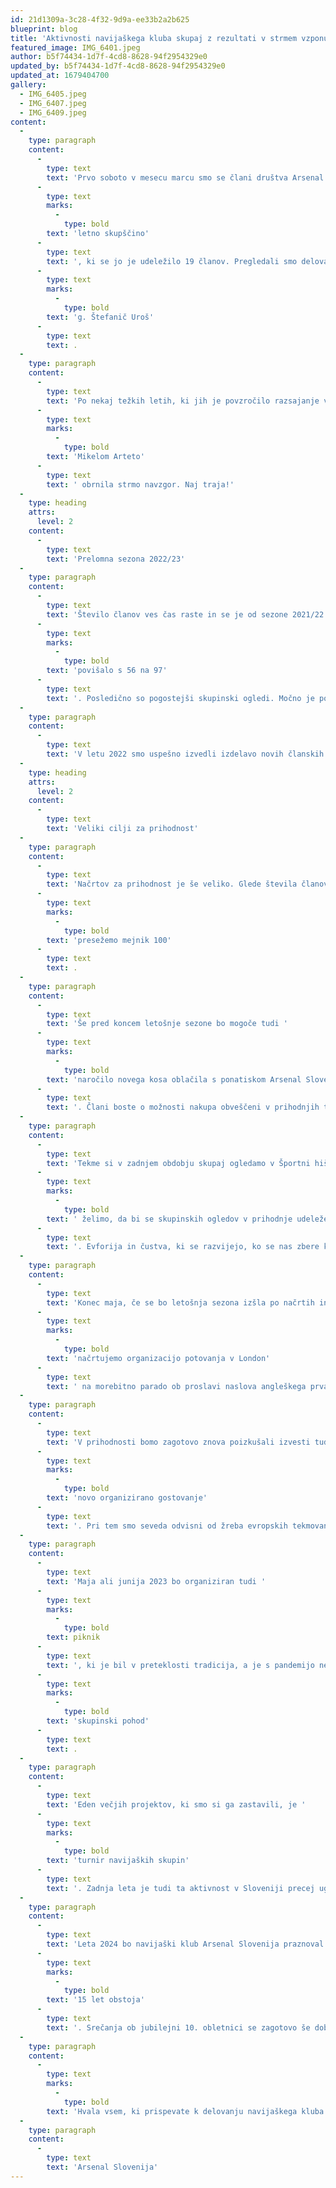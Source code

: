 ```yaml
---
id: 21d1309a-3c28-4f32-9d9a-ee33b2a2b625
blueprint: blog
title: 'Aktivnosti navijaškega kluba skupaj z rezultati v strmem vzponu'
featured_image: IMG_6401.jpeg
author: b5f74434-1d7f-4cd8-8628-94f2954329e0
updated_by: b5f74434-1d7f-4cd8-8628-94f2954329e0
updated_at: 1679404700
gallery:
  - IMG_6405.jpeg
  - IMG_6407.jpeg
  - IMG_6409.jpeg
content:
  -
    type: paragraph
    content:
      -
        type: text
        text: 'Prvo soboto v mesecu marcu smo se člani društva Arsenal Slovenija sestali v Športni hiši (Moskovska ulica 10, Ljubljana) in izvedli '
      -
        type: text
        marks:
          -
            type: bold
        text: 'letno skupščino'
      -
        type: text
        text: ', ki se jo je udeležilo 19 članov. Pregledali smo delovanje v letu 2022 ter se že ozrli proti ciljem v prihodnosti. Skupščino je vodil predsednik '
      -
        type: text
        marks:
          -
            type: bold
        text: 'g. Štefanič Uroš'
      -
        type: text
        text: .
  -
    type: paragraph
    content:
      -
        type: text
        text: 'Po nekaj težkih letih, ki jih je povzročilo razsajanje virusa, se dogajanje v društvu znova dviga na vse višjo raven. Počasi se vračamo na nivo aktivnosti iz obdobja pred pandemijo. V prvi vrsti gre zasluga vsem, ki na kakršenkoli način prispevate k delovanju Arsenal Slovenija. Dodatno je hitrejšemu porastu pripomogla tudi rezultatska krivulja Arsenala, ki se je pod '
      -
        type: text
        marks:
          -
            type: bold
        text: 'Mikelom Arteto'
      -
        type: text
        text: ' obrnila strmo navzgor. Naj traja!'
  -
    type: heading
    attrs:
      level: 2
    content:
      -
        type: text
        text: 'Prelomna sezona 2022/23'
  -
    type: paragraph
    content:
      -
        type: text
        text: 'Število članov ves čas raste in se je od sezone 2021/22 '
      -
        type: text
        marks:
          -
            type: bold
        text: 'povišalo s 56 na 97'
      -
        type: text
        text: '. Posledično so pogostejši skupinski ogledi. Močno je poskočilo tudi povpraševanje po vstopnicah in precej presega ponudbo. Poročila upravnega odbora, nadzornega odbora ter disciplinske komisije so več kot zadovoljiva. Disciplinskih težav v zadnjem letu ni bilo. Prav tako ne neskladij v samem delovanju društva. Finančno stanje je z večjim številom članov zadovoljivo in nam bo omogočilo lažje uresničevanje ciljev. Za optimizem nam tako ne manjka razlogov. '
  -
    type: paragraph
    content:
      -
        type: text
        text: 'V letu 2022 smo uspešno izvedli izdelavo novih članskih izkaznic. Izdelali smo še nove nalepke Arsenal Slovenija in skupaj naročali navijaške artikle iz spletne trgovine Arsenal Direct. Reportaže, ki nam jih posredujejo člani, se objavljajo redno in jih je vse več, kar je pohvalno. V aktualni sezoni je že do konca koledarskega leta 2022 domače tekme obiskalo 15 članov, številka pa se bo do konca sezone še zelo povišala. Že pred sezono, julija 2022, smo izvedli organizirano gostovanje, ko je skupina osmih članov obiskala Nürnberg.'
  -
    type: heading
    attrs:
      level: 2
    content:
      -
        type: text
        text: 'Veliki cilji za prihodnost'
  -
    type: paragraph
    content:
      -
        type: text
        text: 'Načrtov za prihodnost je še veliko. Glede števila članov je želja, da v prihodnje '
      -
        type: text
        marks:
          -
            type: bold
        text: 'presežemo mejnik 100'
      -
        type: text
        text: .
  -
    type: paragraph
    content:
      -
        type: text
        text: 'Še pred koncem letošnje sezone bo mogoče tudi '
      -
        type: text
        marks:
          -
            type: bold
        text: 'naročilo novega kosa oblačila s ponatiskom Arsenal Slovenija'
      -
        type: text
        text: '. Člani boste o možnosti nakupa obveščeni v prihodnjih tednih.'
  -
    type: paragraph
    content:
      -
        type: text
        text: 'Tekme si v zadnjem obdobju skupaj ogledamo v Športni hiši BTC. Na člane, ki morda niste iz Ljubljane ali širše okolice, na tej točki apeliramo, da nam pomagajo s predlogi in oglede pričnemo organizirati tudi po drugih krajih v Sloveniji. Vsekakor pa si'
      -
        type: text
        marks:
          -
            type: bold
        text: ' želimo, da bi se skupinskih ogledov v prihodnje udeleževalo še več članov'
      -
        type: text
        text: '. Evforija in čustva, ki se razvijejo, ko se nas zbere kakšnih ducat topničarjev, je neprimerljiva s samostojnim ogledom na domačem kavču, zato vabljeni v našo družbo.'
  -
    type: paragraph
    content:
      -
        type: text
        text: 'Konec maja, če se bo letošnja sezona izšla po načrtih in željah (trkamo po lesu), '
      -
        type: text
        marks:
          -
            type: bold
        text: 'načrtujemo organizacijo potovanja v London'
      -
        type: text
        text: ' na morebitno parado ob proslavi naslova angleškega prvaka.'
  -
    type: paragraph
    content:
      -
        type: text
        text: 'V prihodnosti bomo zagotovo znova poizkušali izvesti tudi '
      -
        type: text
        marks:
          -
            type: bold
        text: 'novo organizirano gostovanje'
      -
        type: text
        text: '. Pri tem smo seveda odvisni od žreba evropskih tekmovanj. Ciljamo na destinacije, ki so dosegljive po cesti, saj je tako izvedba enostavnejša in strošek manjši.'
  -
    type: paragraph
    content:
      -
        type: text
        text: 'Maja ali junija 2023 bo organiziran tudi '
      -
        type: text
        marks:
          -
            type: bold
        text: piknik
      -
        type: text
        text: ', ki je bil v preteklosti tradicija, a je s pandemijo nekoliko zamrla. V prihodnje se bomo zagotovo znova družili v večjem številu. Prav tako je predvidoma jeseni v načrtu '
      -
        type: text
        marks:
          -
            type: bold
        text: 'skupinski pohod'
      -
        type: text
        text: .
  -
    type: paragraph
    content:
      -
        type: text
        text: 'Eden večjih projektov, ki smo si ga zastavili, je '
      -
        type: text
        marks:
          -
            type: bold
        text: 'turnir navijaških skupin'
      -
        type: text
        text: '. Zadnja leta je tudi ta aktivnost v Sloveniji precej ugasnila. Želja je, da bi postali prvi navijaški klub, ki bi organiziral turnir na travi. Postal naj bi tradicionalen oz. vsakoletni. Ideja je, da bi ga izvedli v spomladanskem terminu. Več sledi!'
  -
    type: paragraph
    content:
      -
        type: text
        text: 'Leta 2024 bo navijaški klub Arsenal Slovenija praznoval '
      -
        type: text
        marks:
          -
            type: bold
        text: '15 let obstoja'
      -
        type: text
        text: '. Srečanja ob jubilejni 10. obletnici se zagotovo še dobro spomnite. Šlo bi za podoben dogodek. Načrti za organizacijo so se že začeli, glavnino dogovorov bo potrebno skleniti po koncu aktualne sezone. Vsi skupaj bomo vložili tudi vse napore, da bomo v Slovenijo znova pripeljali nekdanjega igralca Arsenala. Kdo je prva izbira, pa naj za zdaj ostane skrivnost.'
  -
    type: paragraph
    content:
      -
        type: text
        marks:
          -
            type: bold
        text: 'Hvala vsem, ki prispevate k delovanju navijaškega kluba Arsenal Slovenija.'
  -
    type: paragraph
    content:
      -
        type: text
        text: 'Arsenal Slovenija'
---
```

